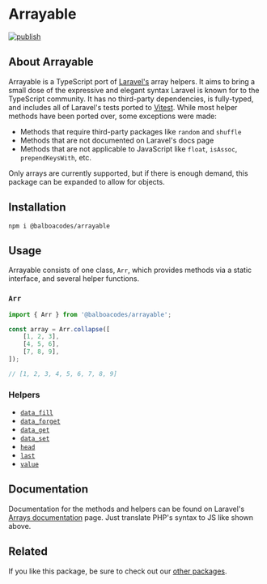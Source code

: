 # Arrayable

[![publish](https://github.com/balboacodes/arrayable/actions/workflows/publish.yml/badge.svg)](https://github.com/balboacodes/arrayable/actions/workflows/publish.yml)

## About Arrayable

Arrayable is a TypeScript port of [Laravel's](https://github.com/laravel/laravel) array helpers. It aims to bring a small dose of the expressive and elegant syntax Laravel is known for to the TypeScript community. It has no third-party dependencies, is fully-typed, and includes all of Laravel's tests ported to [Vitest](https://github.com/vitest-dev/vitest). While most helper methods have been ported over, some exceptions were made:

- Methods that require third-party packages like `random` and `shuffle`
- Methods that are not documented on Laravel's docs page
- Methods that are not applicable to JavaScript like `float`, `isAssoc`, `prependKeysWith`, etc.

Only arrays are currently supported, but if there is enough demand, this package can be expanded to allow for objects.

## Installation

`npm i @balboacodes/arrayable`

## Usage

Arrayable consists of one class, `Arr`, which provides methods via a static interface, and several helper functions.

### `Arr`

```ts
import { Arr } from '@balboacodes/arrayable';

const array = Arr.collapse([
    [1, 2, 3],
    [4, 5, 6],
    [7, 8, 9],
]);

// [1, 2, 3, 4, 5, 6, 7, 8, 9]
```

### Helpers

- [`data_fill`](https://laravel.com/docs/12.x/helpers#method-data-fill)
- [`data_forget`](https://laravel.com/docs/12.x/helpers#method-data-forget)
- [`data_get`](https://laravel.com/docs/12.x/helpers#method-data-get)
- [`data_set`](https://laravel.com/docs/12.x/helpers#method-data-set)
- [`head`](https://laravel.com/docs/12.x/helpers#method-head)
- [`last`](https://laravel.com/docs/12.x/helpers#method-last)
- [`value`](https://laravel.com/docs/12.x/helpers#method-value)

## Documentation

Documentation for the methods and helpers can be found on Laravel's [Arrays documentation](https://laravel.com/docs/12.x/helpers#arrays-and-objects-method-list) page. Just translate PHP's syntax to JS like shown above.

## Related

If you like this package, be sure to check out our [other packages](https://www.npmjs.com/~balboacodes).
